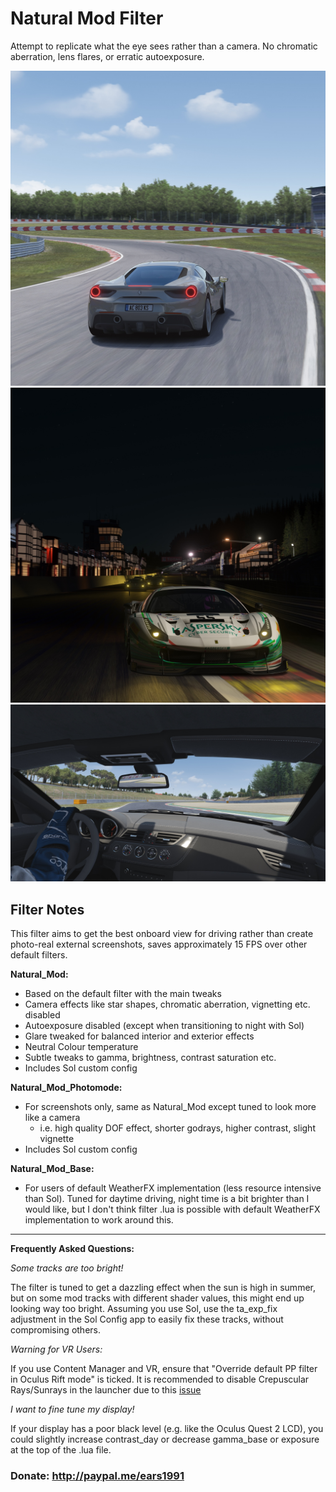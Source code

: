 # Natural Mod Filter
Attempt to replicate what the eye sees rather than a camera. No chromatic aberration, lens flares, or erratic autoexposure.

![](src/Screenshot_ks_ferrari_488_gtb_ks_brands_hatch_12-7-121-18-26-14.jpg)
![](src/Screenshot_ks_ferrari_488_gt3_spa_12-7-121-18-18-45.jpg)
![](src/Screenshot_bmw_z4_ks_barcelona_12-7-121-18-22-6.jpg)

## Filter Notes
This filter aims to get the best onboard view for driving rather than create photo-real external screenshots, saves approximately 15 FPS over other default filters.

**Natural_Mod:**
* Based on the default filter with the main tweaks
* Camera effects like star shapes, chromatic aberration, vignetting etc. disabled
* Autoexposure disabled (except when transitioning to night with Sol)
* Glare tweaked for balanced interior and exterior effects
* Neutral Colour temperature
* Subtle tweaks to gamma, brightness, contrast saturation etc.
* Includes Sol custom config

**Natural_Mod_Photomode:**
* For screenshots only, same as Natural_Mod except tuned to look more like a camera
	* i.e. high quality DOF effect, shorter godrays, higher contrast, slight vignette
* Includes Sol custom config

**Natural_Mod_Base:**
* For users of default WeatherFX implementation (less resource intensive than Sol). Tuned for daytime driving, night time is a bit brighter than I would like, but I don't think filter .lua is possible with default WeatherFX implementation to work around this.

___
**Frequently Asked Questions:**

*Some tracks are too bright!*

The filter is tuned to get a dazzling effect when the sun is high in summer, but on some mod tracks with different shader values, this might end up looking way too bright. Assuming you use Sol, use the ta_exp_fix adjustment in the Sol Config app to easily fix these tracks, without compromising others.

*Warning for VR Users:*

If you use Content Manager and VR, ensure that "Override default PP filter in Oculus Rift mode" is ticked. It is recommended to disable Crepuscular Rays/Sunrays in the launcher due to this [issue](http://www.assettocorsa.net/forum/index.php?threads/oculus-1-7-3-godrays-rendered-from-all-angles-rather-than-just-from-sun.34556/)

*I want to fine tune my display!*

If your display has a poor black level (e.g. like the Oculus Quest 2 LCD), you could slightly increase contrast_day or decrease gamma_base or exposure at the top of the .lua file.

### Donate: http://paypal.me/ears1991